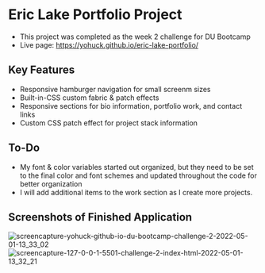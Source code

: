 # Eric Lake Portfolio Project
- This project was completed as the week 2 challenge for DU Bootcamp
- Live page: https://yohuck.github.io/eric-lake-portfolio/

## Key Features
- Responsive hamburger navigation for small screenm sizes
- Built-in-CSS custom fabric & patch effects
- Responsive sections for bio information, portfolio work, and contact links
- Custom CSS patch effect for project stack information

## To-Do
- My font & color variables started out organized, but they need to be set to the final color and font schemes and updated throughout the code for better organization
- I will add additional items to the work section as I create more projects.

## Screenshots of Finished Application


![screencapture-yohuck-github-io-du-bootcamp-challenge-2-2022-05-01-13_33_02](https://user-images.githubusercontent.com/99624222/166162238-1c9c6723-c579-4907-a366-d82579c9881b.png)
![screencapture-127-0-0-1-5501-challenge-2-index-html-2022-05-01-13_32_21](https://user-images.githubusercontent.com/99624222/166162240-39af47f2-d04d-4cdf-94af-e4979e672f41.png)
